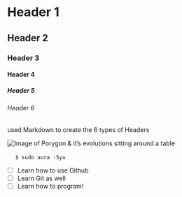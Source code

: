 # Header 1
## Header 2
### Header 3
#### Header 4
##### Header 5
###### Header 6

used Markdown to create the 6 types of Headers

![Image of Porygon & it’s evolutions sitting around a table](https://lh3.googleusercontent.com/pw/ADCreHdSrjr3qZHRg3SwYN7ktmO9TmspVN3TCYaM4EpT7GO6ACckJoHenpYj3Zl2ZV6bUc_trG96WOe6cYD1BrVSuexRDiEgUOJD-YCec_cxq5hBUhcmUgBDcv4y2nJV738Au24QjFcloVwjda6yF92x65VSRwvvAAqZ1VX63ylwwT_zLMpQoFtZKoISzosbo38bCnDuMa1f-JGu9AxId2hLUYDBQf9mLe6GL4Wy9O84OAT_ScBKBVonjLEAcrkH0HeooAzJRBvxNTVdpoNEIsOKPpw1Z1_5kui-nvACzRKhcLVyBbT1pm8vvG-rpBxZPQQAl6H91R0_xDZcqqWeivGy4ipCfITD0-CrYPg6SfSw_qxUM5lvcVHrqwufU9NNblqM8UZbUOeBA6UNebApbrBLlowKyOXGANqKWUYU5CrMBKuzd2AtHnuaCGYuXAvDzRI0ciJ2IIebBRxRGhxuxukefpkfYSlnpIFkXmpKcAwzolh-FlElgIvfW-v0bO5xYfTgbod0OY0QA_tNiqpPkHXGBSqyDuLM-F-jYhBHf_qEVA7m9kxAl3h7CjFnKlcq7neVid2k7lXbokz3FNXc3C_wMA3J8j3uEDB596X7PlHqn2ctzahXc1gwNQCZ6BTkU4sB67H4S1BWB9T5V8-ocLyTydLBATfb0zYPwAY86IjUbixNd-qIKx1YQbsmk1kYvwMFGGhFoN1dPBtkBeUpQSDLyBIrv-6wJ4i-y7ENouDn6SovuAEvpN-9BXZVDg-1ZVWQ3E82LVZ6C1rVVilwYhiRVkzv4S51yS6ofOjOgr0bQYphgnDY3LjE15A_dQpv7F6XwyrT6qbnFZwdpnKMzTIYer2qHemA2x-hqFrOoU7WXxU_O6XPi1KWJXiw2ZF02T7hilC5l7dBg0Ke3hUnAxwFueanLXuwtmH_yplr0XK4RZi62IL2tga_SxG-=s0?imgmax=0)

` ` ` 
$ sudo aura -Syu
` ` `

- [ ] Learn how to use Github
- [ ] Learn Git as well
- [ ] Learn how to program!
